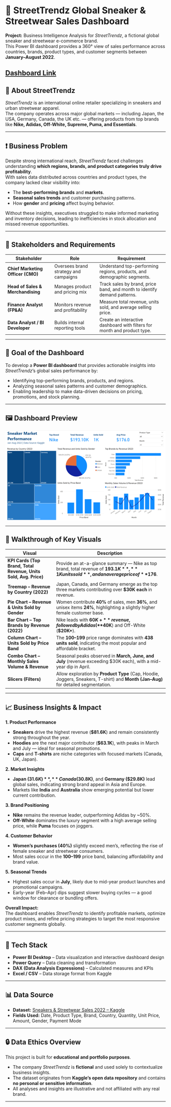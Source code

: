 # 👟 StreetTrendz Global Sneaker & Streetwear Sales Dashboard  

**Project:** Business Intelligence Analysis for *StreetTrendz*, a fictional global sneaker and streetwear e-commerce brand.  
This Power BI dashboard provides a 360° view of sales performance across countries, brands, product types, and customer segments between **January–August 2022**.  

**[Dashboard Link](https://github.com/Abhijeet-Santhosh/StreetTrendz-Sales-Dashboard--PowerBI-/blob/main/Sneaker%20Market%20Performance.pbit)**
---

## 🏢 About StreetTrendz  
*StreetTrendz* is an international online retailer specializing in sneakers and urban streetwear apparel.  
The company operates across major global markets — including Japan, the USA, Germany, Canada, the UK etc. — offering products from top brands like **Nike, Adidas, Off-White, Supreme, Puma, and Essentials**.  

---

## ❗ Business Problem  

Despite strong international reach, *StreetTrendz* faced challenges understanding **which regions, brands, and product categories truly drive profitability**.  
With sales data distributed across countries and product types, the company lacked clear visibility into:  
- The **best-performing brands** and **markets**.  
- **Seasonal sales trends** and customer purchasing patterns.  
- How **gender** and **pricing** affect buying behavior.  

Without these insights, executives struggled to make informed marketing and inventory decisions, leading to inefficiencies in stock allocation and missed revenue opportunities.

---

## 👥 Stakeholders and Requirements  

| Stakeholder | Role | Requirement |
|--------------|------|-------------|
| **Chief Marketing Officer (CMO)** | Oversees brand strategy and campaigns | Understand top-performing regions, products, and demographic segments. |
| **Head of Sales & Merchandising** | Manages product and pricing mix | Track sales by brand, price band, and month to identify demand patterns. |
| **Finance Analyst (FP&A)** | Monitors revenue and profitability | Measure total revenue, units sold, and average selling price. |
| **Data Analyst / BI Developer** | Builds internal reporting tools | Create an interactive dashboard with filters for month and product type. |

---

## 🎯 Goal of the Dashboard  

To develop a **Power BI dashboard** that provides actionable insights into *StreetTrendz*’s global sales performance by:  
- Identifying top-performing brands, products, and regions.  
- Analyzing seasonal sales patterns and customer demographics.  
- Enabling leadership to make data-driven decisions on pricing, promotions, and stock planning.

---

## 🖼️ Dashboard Preview  
![Sneaker Market Performance Dashboard](https://github.com/Abhijeet-Santhosh/Sneaker-market-performance/blob/main/Sneaker%20market%20Dashboard.png)

---

## 🧭 Walkthrough of Key Visuals  

| Visual | Description |
|--------|--------------|
| **KPI Cards (Top Brand, Total Revenue, Units Sold, Avg. Price)** | Provide an at-a-glance summary — Nike as top brand, total revenue of **$193.1K**, **1K units sold**, and an average price of **$176**. |
| **Treemap – Revenue by Country (2022)** | Japan, Canada, and Germany emerge as the top three markets contributing over **$30K each** in revenue. |
| **Pie Chart – Revenue & Units Sold by Gender** | Women contribute **40%** of sales, men **36%**, and unisex items **24%**, highlighting a slightly higher female customer base. |
| **Bar Chart – Top Brands by Revenue (2022)** | Nike leads with **$60K+** revenue, followed by Adidas (**$40K**) and Off-White (**$20K+**). |
| **Column Chart – Units Sold by Price Band** | The **$100–$199** price range dominates with **438 units sold**, indicating the most popular and affordable bracket. |
| **Combo Chart – Monthly Sales Volume & Revenue** | Seasonal peaks observed in **March, June, and July** (revenue exceeding $30K each), with a mid-year dip in April. |
| **Slicers (Filters)** | Allow exploration by **Product Type** (Cap, Hoodie, Joggers, Sneakers, T-shirt) and **Month (Jan–Aug)** for detailed segmentation. |

---

## 📈 Business Insights & Impact  

**1. Product Performance**  
- **Sneakers** drive the highest revenue (**$81.6K**) and remain consistently strong throughout the year.  
- **Hoodies** are the next major contributor (**$63.1K**), with peaks in March and July — ideal for seasonal promotions.  
- **Caps** and **T-shirts** are niche categories with focused markets (Canada, UK, Japan).  

**2. Market Insights**  
- **Japan ($31.6K)**, **Canada ($30.8K)**, and **Germany ($29.8K)** lead global sales, indicating strong brand appeal in Asia and Europe.  
- Markets like **India** and **Australia** show emerging potential but lower current contribution.  

**3. Brand Positioning**  
- **Nike** remains the revenue leader, outperforming Adidas by ~50%.  
- **Off-White** dominates the luxury segment with a high average selling price, while **Puma** focuses on joggers.  

**4. Customer Behavior**  
- **Women’s purchases (40%)** slightly exceed men’s, reflecting the rise of female sneaker and streetwear consumers.  
- Most sales occur in the **$100–$199** price band, balancing affordability and brand value.  

**5. Seasonal Trends**  
- Highest sales occur in **July**, likely due to mid-year product launches and promotional campaigns.  
- Early-year (Feb–Apr) dips suggest slower buying cycles — a good window for clearance or bundling offers.  

**Overall Impact:**  
The dashboard enables *StreetTrendz* to identify profitable markets, optimize product mixes, and refine pricing strategies to target the most responsive customer segments globally.

---

## 🧰 Tech Stack  
- **Power BI Desktop** – Data visualization and interactive dashboard design  
- **Power Query** – Data cleaning and transformation  
- **DAX (Data Analysis Expressions)** – Calculated measures and KPIs  
- **Excel / CSV** – Data storage format from Kaggle  

---

## 📊 Data Source  
- **Dataset:** [Sneakers & Streetwear Sales 2022 – Kaggle](https://www.kaggle.com/datasets/atharvasoundankar/sneakers-and-streetwear-sales-2022/data)  
- **Fields Used:** Date, Product Type, Brand, Country, Quantity, Unit Price, Amount, Gender, Payment Mode  

---

## 🔒 Data Ethics Overview  
This project is built for **educational and portfolio purposes**.  
- The company *StreetTrendz* is **fictional** and used solely to contextualize business insights.  
- The dataset originates from **Kaggle’s open data repository** and contains **no personal or sensitive information**.  
- All analyses and insights are illustrative and not affiliated with any real brand.

---
